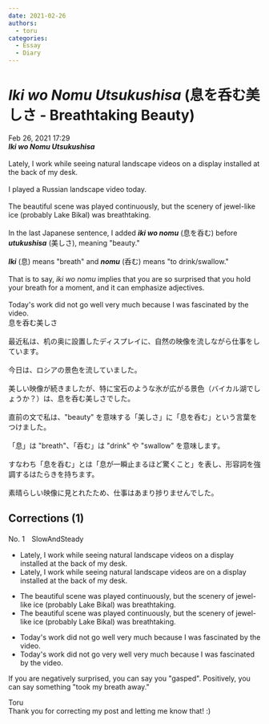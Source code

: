 ```yaml
---
date: 2021-02-26
authors:
  - toru
categories:
  - Essay
  - Diary
---
```


<h1 id="subject_show"><strong><em>Iki wo Nomu Utsukushisa</strong></em> (息を呑む美しさ - Breathtaking Beauty)</h1>
<div class="date">Feb 26, 2021 17:29</div>
<div id="post"><div id="body_show_ori">
<strong><em>Iki wo Nomu Utsukushisa</strong></em><br/><br/>Lately, I work while seeing natural landscape videos on a display installed at the back of my desk.<br/><br/>I played a Russian landscape video today.<br/><br/>The beautiful scene was played continuously, but the scenery of jewel-like ice (probably Lake Bikal) was breathtaking.<br/><br/>In the last Japanese sentence, I added <strong><em>iki wo nomu</em></strong> (息を呑む) before <strong><em>utukushisa</em></strong> (美しさ), meaning "beauty."<br/><br/><strong><em>Iki</em></strong> (息) means "breath" and <strong><em>nomu</em></strong> (呑む) means "to drink/swallow."<br/><br/>That is to say, <em>iki wo nomu</em> implies that you are so surprised that you hold your breath for a moment, and it can emphasize adjectives.<br/><br/>Today's work did not go well very much because I was fascinated by the video.
</div></div>

<!-- more -->

<div id="post_ja"><div id="body_show_mo">
息を呑む美しさ<br/><br/>最近私は、机の奥に設置したディスプレイに、自然の映像を流しながら仕事をしています。<br/><br/>今日は、ロシアの景色を流していました。<br/><br/>美しい映像が続きましたが、特に宝石のような氷が広がる景色（バイカル湖でしょうか？）は、息を呑む美しさでした。<br/><br/>直前の文で私は、"beauty" を意味する「美しさ」に「息を呑む」という言葉をつけました。<br/><br/>「息」は "breath"、「呑む」は "drink" や "swallow" を意味します。<br/><br/>すなわち「息を呑む」とは「息が一瞬止まるほど驚くこと」を表し、形容詞を強調するはたらきを持ちます。<br/><br/>素晴らしい映像に見とれたため、仕事はあまり捗りませんでした。
</div></div>

## Corrections (1)
<div id="block"><div class="first_name"> No. 1　<span class="just_name">SlowAndSteady</span></div><div id="block2">
<ul class="correction_field">
<li class="incorrect">Lately, I work while seeing natural landscape videos on a display installed at the back of my desk.</li>
<li class="corrected correct">
Lately, I work while<span class="sline"> seeing </span>natural landscape videos are on a display installed at the back of my desk.
</li>
</ul>
<ul class="correction_field">
<li class="incorrect">The beautiful scene was played continuously, but the scenery of jewel-like ice (probably Lake Bikal) was breathtaking.</li>
<li class="corrected correct">
The beautiful scene <span class="sline">was</span> played continuously, but the scenery of jewel-like ice (probably Lake Bikal) was breathtaking.
</li>
</ul>
<ul class="correction_field">
<li class="incorrect">Today's work did not go well very much because I was fascinated by the video.</li>
<li class="corrected correct">
Today's work did not go <span class="f_blue">very</span> well <span class="sline">very much</span> because I was fascinated by the video.
</li>
</ul>
<p class="comment_small">
 If you are negatively surprised, you can say you "gasped".  Positively, you can say something "took my breath away."
</p>

</div><div class="name"><span class="just_name">Toru</span><br>
Thank you for correcting my post and letting me know that! :)
</div>
</div>
